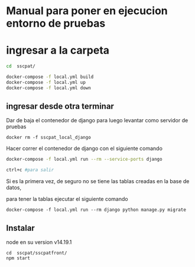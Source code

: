 # Manual para poner en ejecucion entorno de pruebas



# ingresar a la carpeta 

```bash
cd  sscpat/

docker-compose -f local.yml build
docker-compose -f local.yml up
docker-compose -f local.yml down
```


## ingresar desde otra terminar

Dar de baja el contenedor de django para luego levantar como servidor de pruebas

```
docker rm -f sscpat_local_django
```


Hacer correr el contenedor de django con el siguiente comando
```bash 
docker-compose -f local.yml run --rm --service-ports django

ctrl+c #para salir
```


Si es la primera vez, de seguro no se tiene las tablas creadas en la base de datos,

para tener la tablas ejecutar el siguiente comando

```
docker-compose -f local.yml run --rm django python manage.py migrate
```

## Instalar
node en su version v14.19.1

```
cd  sscpat/sscpatfront/
npm start
```

